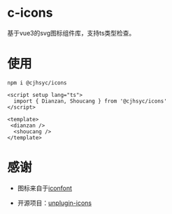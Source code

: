 # c-icons

基于vue3的svg图标组件库，支持ts类型检查。

# 使用

```
npm i @cjhsyc/icons
```

```vue
<script setup lang="ts">
  import { Dianzan, Shoucang } from '@cjhsyc/icons'
</script>

<template>
 <dianzan />
  <shoucang />
</template>
```

# 感谢

- 图标来自于[iconfont](https://www.iconfont.cn/collections/detail?cid=19171)

- 开源项目：[unplugin-icons](https://github.com/antfu/unplugin-icons)
